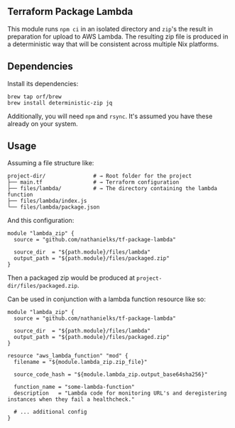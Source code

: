 ## Terraform Package Lambda

This module runs `npm ci` in an isolated directory and `zip`'s the result in preparation for upload to AWS Lambda. The resulting zip file is produced in a deterministic way that will be consistent across multiple Nix platforms.

## Dependencies

Install its dependencies:

```
brew tap orf/brew
brew install deterministic-zip jq
```

Additionally, you will need `npm` and `rsync`. It's assumed you have these already on your system.

## Usage

Assuming a file structure like:

```
project-dir/               # → Root folder for the project
├── main.tf                # → Terraform configuration
├── files/lambda/          # → The directory containing the lambda function
├── files/lambda/index.js
└── files/lambda/package.json
```

And this configuration:

```hcl
module "lambda_zip" {
  source = "github.com/nathanielks/tf-package-lambda"

  source_dir  = "${path.module}/files/lambda"
  output_path = "${path.module}/files/packaged.zip"
}
```

Then a packaged zip would be produced at `project-dir/files/packaged.zip`.

Can be used in conjunction with a lambda function resource like so:

```hcl
module "lambda_zip" {
  source = "github.com/nathanielks/tf-package-lambda"

  source_dir  = "${path.module}/files/lambda"
  output_path = "${path.module}/files/packaged.zip"
}

resource "aws_lambda_function" "mod" {
  filename = "${module.lambda_zip.zip_file}"

  source_code_hash = "${module.lambda_zip.output_base64sha256}"

  function_name = "some-lambda-function"
  description   = "Lambda code for monitoring URL's and deregistering instances when they fail a healthcheck."

  # ... additional config
}
```
